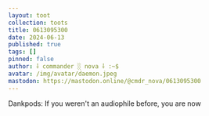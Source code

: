 ```yaml
---
layout: toot
collection: toots
title: 0613095300
date: 2024-06-13
published: true
tags: []
pinned: false
author: ⸸ commander ░ nova ⸸ :~$
avatar: /img/avatar/daemon.jpeg
mastodon: https://mastodon.online/@cmdr_nova/0613095300
---
```


Dankpods: If you weren't an audiophile before, you are now
